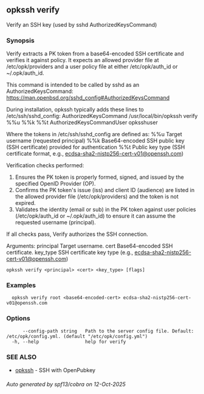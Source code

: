 ## opkssh verify

Verify an SSH key (used by sshd AuthorizedKeysCommand)

### Synopsis

Verify extracts a PK token from a base64-encoded SSH certificate and verifies it against policy. It expects an allowed provider file at /etc/opk/providers and a user policy file at either /etc/opk/auth_id or ~/.opk/auth_id.

This command is intended to be called by sshd as an AuthorizedKeysCommand:
  https://man.openbsd.org/sshd_config#AuthorizedKeysCommand

During installation, opkssh typically adds these lines to /etc/ssh/sshd_config:
  AuthorizedKeysCommand /usr/local/bin/opkssh verify %%u %%k %%t
  AuthorizedKeysCommandUser opksshuser

Where the tokens in /etc/ssh/sshd_config are defined as:
  %%u   Target username (requested principal)
  %%k   Base64-encoded SSH public key (SSH certificate) provided for authentication
  %%t   Public key type (SSH certificate format, e.g., ecdsa-sha2-nistp256-cert-v01@openssh.com)

Verification checks performed:
  1. Ensures the PK token is properly formed, signed, and issued by the specified OpenID Provider (OP).
  2. Confirms the PK token's issue (iss) and client ID (audience) are listed in the allowed provider file (/etc/opk/providers) and the token is not expired.
  3. Validates the identity (email or sub) in the PK token against user policies (/etc/opk/auth_id or ~/.opk/auth_id) to ensure it can assume the requested username (principal).

If all checks pass, Verify authorizes the SSH connection.

Arguments:
  principal    Target username.
  cert         Base64-encoded SSH certificate.
  key_type     SSH certificate key type (e.g., ecdsa-sha2-nistp256-cert-v01@openssh.com)

```
opkssh verify <principal> <cert> <key_type> [flags]
```

### Examples

```
  opkssh verify root <base64-encoded-cert> ecdsa-sha2-nistp256-cert-v01@openssh.com
```

### Options

```
      --config-path string   Path to the server config file. Default: /etc/opk/config.yml. (default "/etc/opk/config.yml")
  -h, --help                 help for verify
```

### SEE ALSO

* [opkssh](opkssh.md)	 - SSH with OpenPubkey

###### Auto generated by spf13/cobra on 12-Oct-2025
